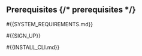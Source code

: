 ## Prerequisites {/* prerequisites */}

#{{SYSTEM_REQUIREMENTS.md}}

#{{SIGN_UP}}

#{{INSTALL_CLI.md}}
